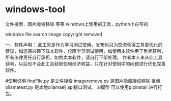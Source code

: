 # windows-tool
文件搜索、图片版权移除 等等 windows上使用的工具，python小白写的

windows file search
image copyright removed

一、软件声明：
此工具是作为学习测试使用，发布也只为交流获得工具更优化的建议，如您感兴趣下载本软件，仅限学习测试使用，如使用本软件用于售卖获利，所有法律责任自行承担，如售卖本软件，请自行下架处理。
作者本人未从此工具获利，以后也不会此工具获取任何经济收益，只在针对使用中的问题进行优化完善软件。



#使用说明
findFile.py  是文件搜索
imageremove.py 是图片隐藏版权移除 批量 
ollamatest.py 是本地ollama的 api接口测试。  ai模型
可以使用pipinstall 进行打包。

